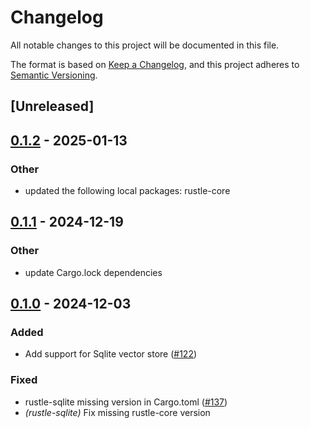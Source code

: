 # Changelog

All notable changes to this project will be documented in this file.

The format is based on [Keep a Changelog](https://keepachangelog.com/en/1.0.0/),
and this project adheres to [Semantic Versioning](https://semver.org/spec/v2.0.0.html).

## [Unreleased]

## [0.1.2](https://github.com/rustleai/rustle/compare/rustle-sqlite-v0.1.1...rustle-sqlite-v0.1.2) - 2025-01-13

### Other

- updated the following local packages: rustle-core

## [0.1.1](https://github.com/rustleai/rustle/compare/rustle-sqlite-v0.1.0...rustle-sqlite-v0.1.1) - 2024-12-19

### Other

- update Cargo.lock dependencies

## [0.1.0](https://github.com/rustleai/rustle/releases/tag/rustle-sqlite-v0.1.0) - 2024-12-03

### Added

- Add support for Sqlite vector store ([#122](https://github.com/rustleai/rustle/pull/122))

### Fixed

- rustle-sqlite missing version in Cargo.toml ([#137](https://github.com/rustleai/rustle/pull/137))
- *(rustle-sqlite)* Fix missing rustle-core version
